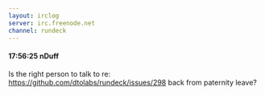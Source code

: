 ```yaml
---
layout: irclog
server: irc.freenode.net
channel: rundeck
---
```


#### 17:56:25 nDuff
 Is the right person to talk to re: https://github.com/dtolabs/rundeck/issues/298 back from paternity leave?
